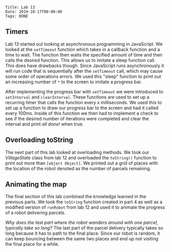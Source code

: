     Title: Lab 13
    Date: 2019-10-17T00:00:00
    Tags: DONE

<!-- more -->

## Timers

Lab 13 started out looking at asynchronous programming in JavaScript. We looked at the `setTimeout` function which takes in a callback function and a time to wait. The function then waits the specified amount of time and then calls the desired function. This allows us to imitate a sleep function call. This does have drawbacks though. Since JavaScript runs asynchronously it will run code that is sequentially after the `setTimeout` call, which may cause some order of operations errors. We used this "sleep" function to print out an increasing number of `*` to the screen to imitate a progress bar.

After implementing the progress bar with `setTimeout` we were introduced to `setInterval` and `clearInterval`. These functions are used to set up a recurring timer that calls the function every x milliseconds. We used this to set up a function to draw our progress bar to the screen and had it called every 100ms. Inside of this function we then had to implement a check to see if the desired number of iterations were completed and clear the interval and print *all done!* when true.

## Overloading toString

The next part of this lab looked at overloading methods. We took our *VillageState* class from lab 12 and overloaded the `toString()` function to print out more than `[object Object]`. We printed out a grid of places with the location of the robot denoted as the number of parcels remaining.

## Animating the map

The final section of this lab combined the knowledge learned in the previous parts. We took the `toString` function created in part 4 as well as a modified version of `runRobot` from lab 12 and used it to animate the progress of a robot delivering parcels.

*Why does the last part where the robot wanders around with one parcel, typically take so long?* The last part of the parcel delivery typically takes so long because it has to path to the final place. Since our robot is random, it can keep bouncing between the same two places and end up not visiting the final place for a while.

